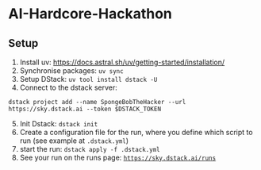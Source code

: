 # AI-Hardcore-Hackathon

## Setup
1. Install uv: https://docs.astral.sh/uv/getting-started/installation/
2. Synchronise packages: `uv sync`
3. Setup DStack: `uv tool install dstack -U`
4. Connect to the dstack server: 
```
dstack project add --name SpongeBobTheHacker --url https://sky.dstack.ai --token $DSTACK_TOKEN
```
5. Init Dstack: `dstack init`
6. Create a configuration file for the run, where you define which script to run (see example at `.dstack.yml`)
7. start the run: `dstack apply -f .dstack.yml`
8. See your run on the runs page: [`https://sky.dstack.ai/runs`](https://sky.dstack.ai/runs)